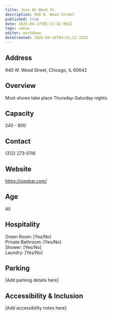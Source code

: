 ```yaml
---
title: Joes On Weed St.
description: 940 W. Weed Street
published: true
date: 2025-04-17T05:17:42.901Z
tags: venue
editor: markdown
dateCreated: 2025-04-10T04:52:12.325Z
---
```


## Address

940 W. Weed Street, Chicago, IL 60642

## Overview

Most shows take place Thursday-Saturday nights.

## Capacity

240 - 800

## Contact

(312) 273-5118

## Website

https://joesbar.com/

## Age

All

## Hospitality

Green Room: [Yes/No]  
Private Bathroom: [Yes/No]  
Shower: [Yes/No]  
Laundry: [Yes/No]

## Parking

[Add parking details here]

## Accessibility & Inclusion

[Add accessibility notes here]
